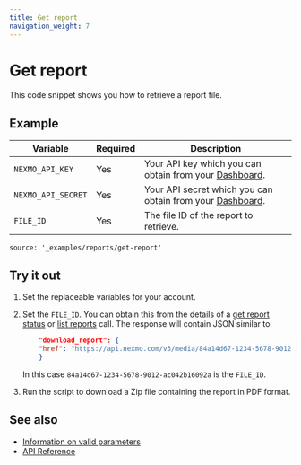 ```yaml
---
title: Get report
navigation_weight: 7
---
```


# Get report

This code snippet shows you how to retrieve a report file.

## Example

Variable | Required | Description
----|----|----
`NEXMO_API_KEY` | Yes | Your API key which you can obtain from your [Dashboard](https://dashboard.nexmo.com/sign-in).
`NEXMO_API_SECRET` | Yes | Your API secret which you can obtain from your [Dashboard](https://dashboard.nexmo.com/sign-in).
`FILE_ID` | Yes | The file ID of the report to retrieve.

```code_snippets
source: '_examples/reports/get-report'
```

## Try it out

1. Set the replaceable variables for your account.
2. Set the `FILE_ID`. You can obtain this from the details of a [get report status](/reports/code-snippets/get-report-status) or [list reports](/reports/code-snippets/list-reports) call. The response will contain JSON similar to:

    ```json
        "download_report": {
        "href": "https://api.nexmo.com/v3/media/84a14d67-1234-5678-9012-ac042b16092a"
        }
    ```

    In this case `84a14d67-1234-5678-9012-ac042b16092a` is the `FILE_ID`.
3. Run the script to download a Zip file containing the report in PDF format.

## See also

* [Information on valid parameters](/reports/code-snippets/before-you-begin#parameters)
* [API Reference](/api/reports)
